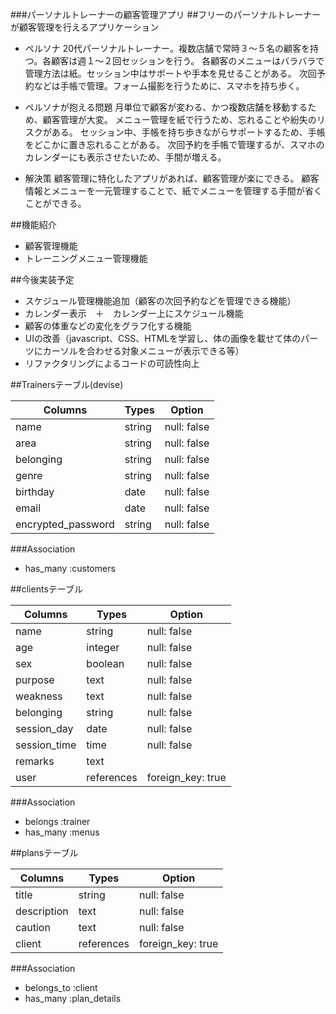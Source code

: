 ###パーソナルトレーナーの顧客管理アプリ
##フリーのパーソナルトレーナーが顧客管理を行えるアプリケーション
- ペルソナ
20代パーソナルトレーナー。複数店舗で常時３〜５名の顧客を持つ。各顧客は週１〜２回セッションを行う。
各顧客のメニューはバラバラで管理方法は紙。セッション中はサポートや手本を見せることがある。
次回予約などは手帳で管理。フォーム撮影を行うために、スマホを持ち歩く。

- ペルソナが抱える問題
月単位で顧客が変わる、かつ複数店舗を移動するため、顧客管理が大変。
メニュー管理を紙で行うため、忘れることや紛失のリスクがある。
セッション中、手帳を持ち歩きながらサポートするため、手帳をどこかに置き忘れることがある。
次回予約を手帳で管理するが、スマホのカレンダーにも表示させたいため、手間が増える。

- 解決策
顧客管理に特化したアプリがあれば、顧客管理が楽にできる。
顧客情報とメニューを一元管理することで、紙でメニューを管理する手間が省くことができる。

##機能紹介
- 顧客管理機能
- トレーニングメニュー管理機能


##今後実装予定
- スケジュール管理機能追加（顧客の次回予約などを管理できる機能）
- カレンダー表示　＋　カレンダー上にスケジュール機能
- 顧客の体重などの変化をグラフ化する機能
- UIの改善（javascript、CSS、HTMLを学習し、体の画像を載せて体のパーツにカーソルを合わせる対象メニューが表示できる等）
- リファクタリングによるコードの可読性向上

##Trainersテーブル(devise)

| Columns                   | Types          | Option                     |
| --------------------------|----------------| ---------------------------|
| name                      |   string       | null: false                |
| area                      |   string       | null: false                |
| belonging                 |   string       | null: false                |
| genre                     |   string       | null: false                |
| birthday                  |   date         | null: false                |
| email                     |   date         | null: false                |
| encrypted_password        |   string       | null: false                |

###Association
- has_many :customers

##clientsテーブル

| Columns             | Types          | Option                     |
| --------------------|----------------| ---------------------------|
| name                |   string       | null: false                |
| age                 |   integer      | null: false                |
| sex                 |   boolean      | null: false                |
| purpose             |   text         | null: false                |
| weakness            |   text         | null: false                |
| belonging           |   string       | null: false                |
| session_day         |   date         | null: false                |
| session_time        |   time         | null: false                |
| remarks             |   text         |                            |
| user                |   references   | foreign_key: true          |

###Association
- belongs :trainer
- has_many :menus


##plansテーブル

| Columns                   | Types          | Option                     |
| --------------------------|----------------| ---------------------------|
|  title                    |   string       | null: false                |
|  description              |   text         | null: false                |
|  caution                  |   text         | null: false                |
|  client                   |   references   | foreign_key: true          |

###Association
- belongs_to :client
- has_many :plan_details


